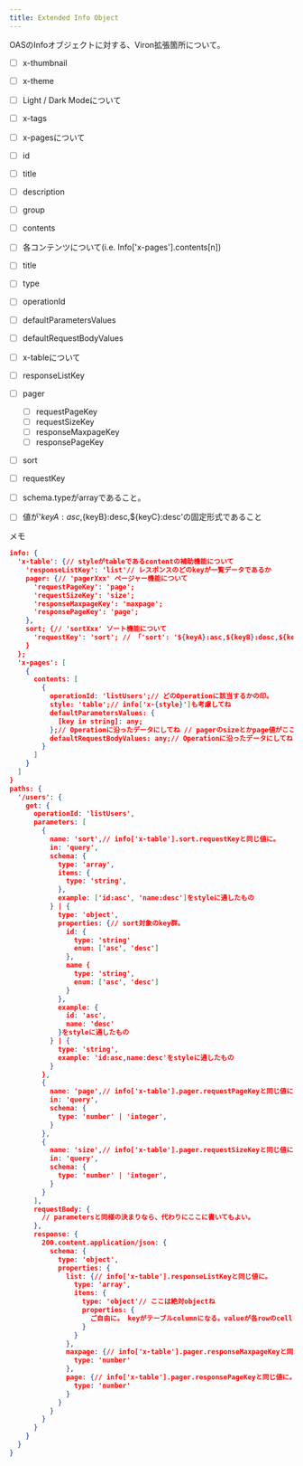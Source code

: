 ```yaml
---
title: Extended Info Object
---
```


OASのInfoオブジェクトに対する、Viron拡張箇所について。

- [ ] x-thumbnail
- [ ] x-theme
 - [ ] Light / Dark Modeについて
- [ ] x-tags

- [ ] x-pagesについて
 - [ ] id
 - [ ] title
 - [ ] description
 - [ ] group
 - [ ] contents

- [ ] 各コンテンツについて(i.e. Info['x-pages'].contents[n])
 - [ ] title
 - [ ] type
 - [ ] operationId
 - [ ] defaultParametersValues
 - [ ] defaultRequestBodyValues

- [ ] x-tableについて
 - [ ] responseListKey
 - [ ] pager
   - [ ] requestPageKey
   - [ ] requestSizeKey
   - [ ] responseMaxpageKey
   - [ ] responsePageKey
 - [ ] sort
  - [ ] requestKey
  - [ ] schema.typeがarrayであること。
  - [ ] 値が'${keyA}:asc,${keyB}:desc,${keyC}:desc'の固定形式であること


メモ
```json
info: {
  'x-table': {// styleがtableであるcontentの補助機能について
    'responseListKey': 'list'// レスポンスのどのkeyが一覧データであるか
    pager: {// 'pagerXxx' ぺージャー機能について
      'requestPageKey': 'page';
      'requestSizeKey': 'size';
      'responseMaxpageKey': 'maxpage';
      'responsePageKey': 'page';
    },
    sort; {// 'sortXxx' ソート機能について
      'requestKey': 'sort'; // 「'sort': '${keyA}:asc,${keyB}:desc,${keyC}:desc'」の値の構造はキメ。
    }
  };
  'x-pages': [
    {
      contents: [
        {
          operationId: 'listUsers';// どのOperationに該当するかの印。
          style: 'table';// info['x-{style}']も考慮してね
          defaultParametersValues: {
            [key in string]: any;
          };// Operationに沿ったデータにしてね // pagerのsizeとかpage値がここに含まれるはず。
          defaultRequestBodyValues: any;// Operationに沿ったデータにしてね
        }
      ]
    }
  ]
}
paths: {
  '/users': {
    get: {
      operationId: 'listUsers',
      parameters: [
        {
          name: 'sort',// info['x-table'].sort.requestKeyと同じ値に。
          in: 'query',
          schema: {
            type: 'array',
            items: {
              type: 'string',
            },
            example: ['id:asc', 'name:desc']をstyleに通したもの
          } | {
            type: 'object',
            properties: {// sort対象のkey群。
              id: {
                type: 'string'
                enum: ['asc', 'desc']
              },
              name {
                type: 'string',
                enum: ['asc', 'desc']
              }
            },
            example: {
              id: 'asc',
              name: 'desc'
            }をstyleに通したもの
          } | {
            type: 'string',
            example: 'id:asc,name:desc'をstyleに通したもの
          }
        },
        {
          name: 'page',// info['x-table'].pager.requestPageKeyと同じ値に。
          in: 'query',
          schema: {
            type: 'number' | 'integer',
          }
        },
        {
          name: 'size',// info['x-table'].pager.requestSizeKeyと同じ値に。
          in: 'query',
          schema: {
            type: 'number' | 'integer',
          }
        }
      ],
      requestBody: {
        // parametersと同様の決まりなら、代わりにここに書いてもよい。
      },
      response: {
        200.content.application/json: {
          schema: {
            type: 'object',
            properties: {
              list: {// info['x-table'].responseListKeyと同じ値に。
                type: 'array',
                items: {
                  type: 'object'// ここは絶対objectね
                  properties: {
                    ご自由に。 keyがテーブルcolumnになる。valueが各rowのcellになる。
                  }
                }
              },
              maxpage: {// info['x-table'].pager.responseMaxpageKeyと同じ値に。
                type: 'number'
              },
              page: {// info['x-table'].pager.responsePageKeyと同じ値に。
                type: 'number'
              }
            }
          }
        }
      }
    }
  }
}
```
